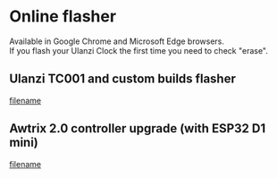 
# Online flasher
  
Available in Google Chrome and Microsoft Edge browsers.  
If you flash your Ulanzi Clock the first time you need to check "erase".

## Ulanzi TC001 and custom builds flasher  

[filename](ulanzi_flasher/index.html ':include :type=iframe')


## Awtrix 2.0 controller upgrade (with ESP32 D1 mini)  

[filename](awtrix2_flasher/index.html ':include :type=iframe')
